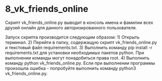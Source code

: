 # 8_vk_friends_online

Скрипт vk_friends_online.py выводит в консоль имена и фамилии всех друзей онлайн для данного авторизированного пользователя.  

Запуск скрипта производится следующим образом: 1) Открыть терминал. 2) Перейти в папку, содержащую скрипт vk_friends_online.py и текстовый файл requirements.txt. 3) Выполнить команду pip install -r requirements.txt для установки необходимых пакетов python. При выполнении команды могут понадобиться права root. 4) Выполнить команду python vk_friends_online.py. Если при выполнении программы произошла ошибка - попробуйте выполнить команду python3 vk_friends_online.py.
